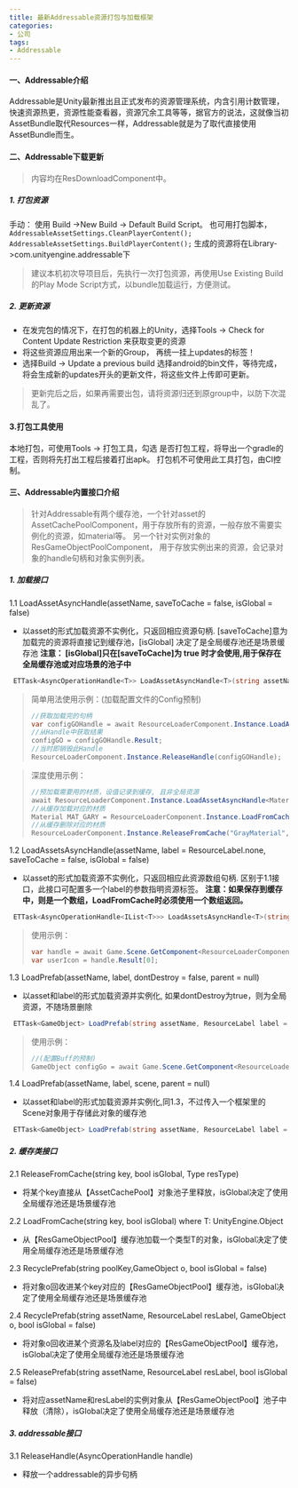 ```yaml
---
title: 最新Addressable资源打包与加载框架
categories:
- 公司
tags: 
- Addressable
---
```


#### 一、Addressable介绍

Addressable是Unity最新推出且正式发布的资源管理系统，内含引用计数管理，快速资源热更，资源性能查看器，资源冗余工具等等，据官方的说法，这就像当初AssetBundle取代Resources一样，Addressable就是为了取代直接使用AssetBundle而生。

#### 二、Addressable下载更新
> 内容均在ResDownloadComponent中。

##### 1. 打包资源
手动： 使用 Build ->New Build -> Default Build Script。 也可用打包脚本，`AddressableAssetSettings.CleanPlayerContent();
        AddressableAssetSettings.BuildPlayerContent();`
生成的资源将在Library->com.unityengine.addressable下
> 建议本机初次导项目后，先执行一次打包资源，再使用Use Existing Build的Play Mode Script方式，以bundle加载运行，方便测试。

##### 2. 更新资源
* 在发完包的情况下，在打包的机器上的Unity，选择Tools -> Check for Content Update Restriction 来获取变更的资源
* 将这些资源应用出来一个新的Group， 再统一挂上updates的标签！
* 选择Build -> Update a previous build 选择android的bin文件，等待完成，将会生成新的updates开头的更新文件，将这些文件上传即可更新。
> 更新完后之后，如果再需要出包，请将资源归还到原group中，以防下次混乱了。

#### 3.打包工具使用
本地打包，可使用Tools -> 打包工具，勾选 是否打包工程，将导出一个gradle的工程，否则将先打出工程后接着打出apk。
打包机不可使用此工具打包，由CI控制。

#### 三、Addressable内置接口介绍

> 针对Addressable有两个缓存池，一个针对asset的 AssetCachePoolComponent，用于存放所有的资源，一般存放不需要实例化的资源，如material等。  另一个针对实例对象的 ResGameObjectPoolComponent， 用于存放实例出来的资源，会记录对象的handle句柄和对象实例列表。

 ##### 1. 加载接口

1.1 LoadAssetAsyncHandle(assetName, saveToCache = false, isGlobal = false)
 * 以asset的形式加载资源不实例化，只返回相应资源句柄. [saveToCache]意为加载完的资源将直接记到缓存池，[isGlobal] 决定了是全局缓存池还是场景缓存池
**注意： [isGlobal]只在[saveToCache]为 true 时才会使用,用于保存在全局缓存池或对应场景的池子中**
```csharp
 ETTask<AsyncOperationHandle<T>> LoadAssetAsyncHandle<T>(string assetName, bool saveToCache = false, bool isGlobal = false)
```

>简单用法使用示例：(加载配置文件的Config预制)
>
>```csharp
> //获取加载完的句柄
>var configGOHandle = await ResourceLoaderComponent.Instance.LoadAssetAsyncHandle<GameObject>("Config");
>//从Handle中获取结果
> configGO = configGOHandle.Result;
> //当时即销毁此Handle
>ResourceLoaderComponent.Instance.ReleaseHandle(configGOHandle);


>深度使用示例：
>```csharp
>//预加载需要用的材质，设值记录到缓存, 且非全局资源
>await ResourceLoaderComponent.Instance.LoadAssetAsyncHandle<Material>("GrayMaterial",true,false);
> //从缓存加载对应的材质
> Material MAT_GARY = ResourceLoaderComponent.Instance.LoadFromCache<Material>("GrayMaterial", false);
>//从缓存删除对应的材质
> ResourceLoaderComponent.Instance.ReleaseFromCache("GrayMaterial",false,typeof(Material));
>```

1.2 LoadAssetsAsyncHandle(assetName, label = ResourceLabel.none, saveToCache = false, isGlobal = false)
* 以asset的形式加载资源不实例化，只返回相应此资源数组句柄. 区别于1.1接口，此接口可配置多一个label的参数指明资源标签。
**注意：如果保存到缓存中，则是一个数组，LoadFromCache时必须使用一个数组返回。**
```csharp
 ETTask<AsyncOperationHandle<IList<T>>> LoadAssetsAsyncHandle<T>(string assetName, ResourceLabel label = ResourceLabel.none, bool saveToCache = false, bool isGlobal = false)
```

>使用示例：
>```csharp
>var handle = await Game.Scene.GetComponent<ResourceLoaderComponent>().LoadAssetsAsyncHandle<GameObject>("HeadResSmallSize",ResourceLabel.ui);
>var userIcon = handle.Result[0];
>``` 
 
1.3 LoadPrefab(assetName, label, dontDestroy = false, parent = null)
* 以asset和label的形式加载资源并实例化, 如果dontDestroy为true，则为全局资源，不随场景删除
```csharp
 ETTask<GameObject> LoadPrefab(string assetName, ResourceLabel label = ResourceLabel.none, bool dontDestroy = false, Transform parent = null)
```

>使用示例：
>```csharp
>//(配置Buff的预制)
> GameObject configGo = await Game.Scene.GetComponent<ResourceLoaderComponent>().LoadPrefab($"{buffCfg}",ResourceLabel.buff);
 >```

1.4 LoadPrefab(assetName, label, scene, parent = null)
* 以asset和label的形式加载资源并实例化,同1.3，不过传入一个框架里的Scene对象用于存储此对象的缓存池
```csharp
 ETTask<GameObject> LoadPrefab(string assetName, ResourceLabel label = ResourceLabel.none, bool dontDestroy = false, Transform parent = null)
```

 ##### 2. 缓存类接口
 
 2.1 ReleaseFromCache(string key, bool isGlobal, Type resType)
* 将某个key直接从【AssetCachePool】对象池子里释放，isGlobal决定了使用全局缓存池还是场景缓存池

2.2 LoadFromCache<T>(string key, bool isGlobal) where T: UnityEngine.Object
 * 从【ResGameObjectPool】缓存池加载一个类型T的对象，isGlobal决定了使用全局缓存池还是场景缓存池

2.3 RecyclePrefab(string poolKey,GameObject o, bool isGlobal = false)
* 将对象o回收进某个key对应的【ResGameObjectPool】缓存池，isGlobal决定了使用全局缓存池还是场景缓存池

2.4 RecyclePrefab(string assetName, ResourceLabel resLabel, GameObject o, bool isGlobal = false)
* 将对象o回收进某个资源名及label对应的【ResGameObjectPool】缓存池，isGlobal决定了使用全局缓存池还是场景缓存池

2.5 ReleasePrefab(string assetName, ResourceLabel resLabel, bool isGlobal = false)
*  将对应assetName和resLabel的实例对象从【ResGameObjectPool】池子中释放（清除），isGlobal决定了使用全局缓存池还是场景缓存池


##### 3. addressable接口

3.1 ReleaseHandle(AsyncOperationHandle handle)
* 释放一个addressable的异步句柄 

